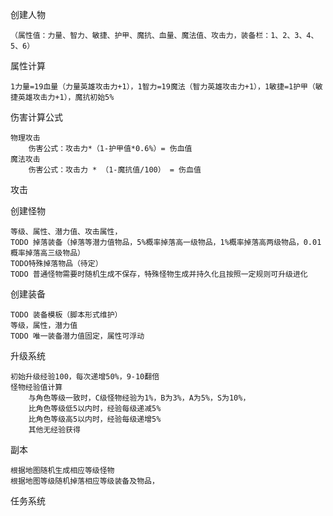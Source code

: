 
创建人物

    （属性值：力量、智力、敏捷、护甲、魔抗、血量、魔法值、攻击力，装备栏：1、2、3、4、5、6）
属性计算

    1力量=19血量（力量英雄攻击力+1），1智力=19魔法（智力英雄攻击力+1），1敏捷=1护甲（敏捷英雄攻击力+1），魔抗初始5%
伤害计算公式

    物理攻击
        伤害公式：攻击力*（1-护甲值*0.6%）= 伤血值
    魔法攻击
        伤害公式：攻击力 * （1-魔抗值/100） = 伤血值
攻击
    
创建怪物

    等级、属性、潜力值、攻击属性，
    TODO 掉落装备（掉落等潜力值物品，5%概率掉落高一级物品，1%概率掉落高两级物品，0.01概率掉落高三级物品）
    TODO特殊掉落物品（待定）
    TODO 普通怪物需要时随机生成不保存，特殊怪物生成并持久化且按照一定规则可升级进化
    
创建装备

    TODO 装备模板（脚本形式维护）
    等级，属性，潜力值
    TODO 唯一装备潜力值固定，属性可浮动
    
    
升级系统
    
    初始升级经验100，每次递增50%，9-10翻倍
    怪物经验值计算
        与角色等级一致时，C级怪物经验为1%，B为3%，A为5%，S为10%，
        比角色等级低5以内时，经验每级递减5%
        比角色等级高5以内时，经验每级递增5%
        其他无经验获得

副本
    
    根据地图随机生成相应等级怪物
    根据地图等级随机掉落相应等级装备及物品，
    
任务系统

    